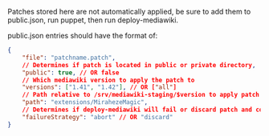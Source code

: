 Patches stored here are not automatically applied, be sure to add them to public.json, run puppet, then run deploy-mediawiki.

public.json entries should have the format of:
```json
{
    "file": "patchname.patch",
    // Determines if patch is located in public or private directory,
    "public": true, // OR false
    // Which mediawiki version to apply the patch to
    "versions": ["1.41", "1.42"], // OR ["all"]
    // Path relative to /srv/mediawiki-staging/$version to apply patch at
    "path": "extensions/MirahezeMagic",
    // Determines if deploy-mediawiki will fail or discard patch and continue if patch does not apply properly
    "failureStrategy": "abort" // OR "discard"
}
```
